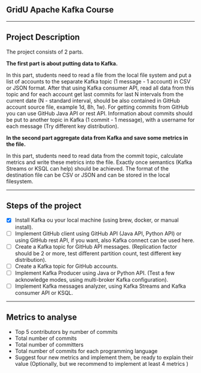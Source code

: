 ## GridU Apache Kafka Course

---

Project Description
---
The project consists of 2 parts.

**The first part is about putting data to Kafka.**

In this part, students need to read a file from the local file system and put a list of accounts to the separate Kafka topic (1 message - 1 account) in CSV or JSON format.
After that using Kafka consumer API, read all data from this topic and for each account get last commits for last N intervals from the current date (N - standard interval, should be also contained in GitHub account source file, example 1d, 8h, 1w).
For getting commits from GitHub you can use GitHub Java API or rest API. 
Information about commits should be put to another topic in Kafka (1 commit - 1 message), with a username for each message (Try different key distribution).

**In the second part aggregate data from Kafka and save some metrics in the file.**

In this part, students need to read data from the commit topic, calculate metrics and write these metrics into the file. 
Exactly once semantics (Kafka Streams or KSQL can help) should be achieved. 
The format of the destination file can be CSV or JSON and can be stored in the local filesystem. 

---

Steps of the project
---

- [X] Install Kafka ou your local machine (using brew, docker, or manual install). 
- [ ] Implement GitHub client using GitHub API (Java API, Python API) or using GitHub rest API, if you want, also Kafka connect can be used here.
- [ ] Create a Kafka topic for GitHub API messages. (Replication factor should be 2 or more, test different partition count, test different key distribution).
- [ ] Create a Kafka topic for GitHub accounts. 
- [ ] Implement Kafka Producer using Java or Python API. (Test a few acknowledge modes, using multi-broker Kafka configuration).
- [ ] Implement Kafka messages analyzer, using Kafka Streams and Kafka consumer API or KSQL.

---

Metrics to analyse
---

- Top 5 contributors by number of commits
- Total number of commits
- Total number of committers
- Total number of commits for each programming language
- Suggest four new metrics and implement them, be ready to explain their value (Optionally, but we recommend to implement at least 4 metrics )